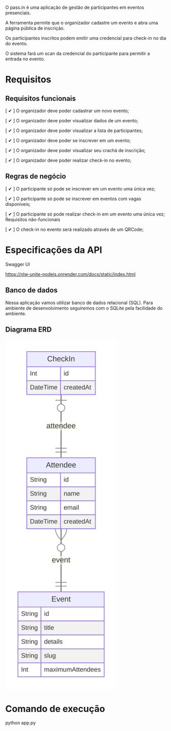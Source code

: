 O pass.in é uma aplicação de gestão de participantes em eventos presenciais.

A ferramenta permite que o organizador cadastre um evento e abra uma página pública de inscrição.

Os participantes inscritos podem emitir uma credencial para check-in no dia do evento.

O sistema fará um scan da credencial do participante para permitir a entrada no evento.

# Requisitos

## Requisitos funcionais

[ ✔ ] O organizador deve poder cadastrar um novo evento;

[ ✔ ] O organizador deve poder visualizar dados de um evento;

[ ✔ ] O organizador deve poder visualizar a lista de participantes;

[ ✔ ] O organizador deve poder se inscrever em um evento;

[ ✔ ] O organizador deve poder visualizar seu crachá de inscrição;

[ ✔ ] O organizador deve poder realizar check-in no evento;

## Regras de negócio

[ ✔ ] O participante só pode se inscrever em um evento uma única vez;

[ ✔ ] O participante só pode se inscrever em eventos com vagas disponíveis;

[ ✔ ] O participante só pode realizar check-in em um evento uma única vez;
Requisitos não-funcionais

[ ✔ ] O check-in no evento será realizado através de um QRCode;

# Especificações da API

 Swagger UI

https://nlw-unite-nodejs.onrender.com/docs/static/index.html

## Banco de dados

Nessa aplicação vamos utilizar banco de dados relacional (SQL). Para ambiente de desenvolvimento seguiremos com o SQLite pela facilidade do ambiente.

## Diagrama ERD

<img src="https://github.com/alielsonfp/NLW-Unite-server-PYTHON/blob/master/erd.svg" alt="Diagrama ERD" width="350" height="auto">

# Comando de execução

python app.py
